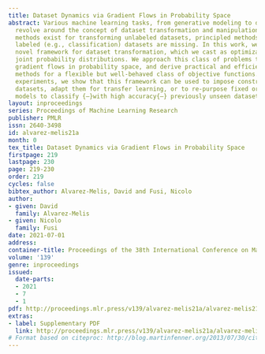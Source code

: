 ```yaml
---
title: Dataset Dynamics via Gradient Flows in Probability Space
abstract: Various machine learning tasks, from generative modeling to domain adaptation,
  revolve around the concept of dataset transformation and manipulation. While various
  methods exist for transforming unlabeled datasets, principled methods to do so for
  labeled (e.g., classification) datasets are missing. In this work, we propose a
  novel framework for dataset transformation, which we cast as optimization over data-generating
  joint probability distributions. We approach this class of problems through Wasserstein
  gradient flows in probability space, and derive practical and efficient particle-based
  methods for a flexible but well-behaved class of objective functions. Through various
  experiments, we show that this framework can be used to impose constraints on classification
  datasets, adapt them for transfer learning, or to re-purpose fixed or black-box
  models to classify {—}with high accuracy{—} previously unseen datasets.
layout: inproceedings
series: Proceedings of Machine Learning Research
publisher: PMLR
issn: 2640-3498
id: alvarez-melis21a
month: 0
tex_title: Dataset Dynamics via Gradient Flows in Probability Space
firstpage: 219
lastpage: 230
page: 219-230
order: 219
cycles: false
bibtex_author: Alvarez-Melis, David and Fusi, Nicolo
author:
- given: David
  family: Alvarez-Melis
- given: Nicolo
  family: Fusi
date: 2021-07-01
address:
container-title: Proceedings of the 38th International Conference on Machine Learning
volume: '139'
genre: inproceedings
issued:
  date-parts:
  - 2021
  - 7
  - 1
pdf: http://proceedings.mlr.press/v139/alvarez-melis21a/alvarez-melis21a.pdf
extras:
- label: Supplementary PDF
  link: http://proceedings.mlr.press/v139/alvarez-melis21a/alvarez-melis21a-supp.pdf
# Format based on citeproc: http://blog.martinfenner.org/2013/07/30/citeproc-yaml-for-bibliographies/
---
```

